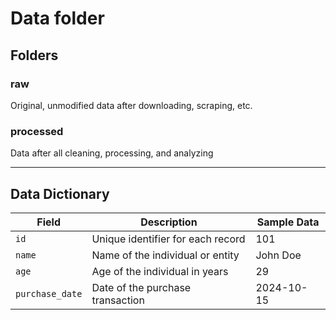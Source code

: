 # Data folder

## Folders

### raw

Original, unmodified data after downloading, scraping, etc.

### processed

Data after all cleaning, processing, and analyzing

---

## Data Dictionary

| Field           | Description                       | Sample Data |
| --------------- | --------------------------------- | ----------- |
| `id`            | Unique identifier for each record | 101         |
| `name`          | Name of the individual or entity  | John Doe    |
| `age`           | Age of the individual in years    | 29          |
| `purchase_date` | Date of the purchase transaction  | 2024-10-15  |
